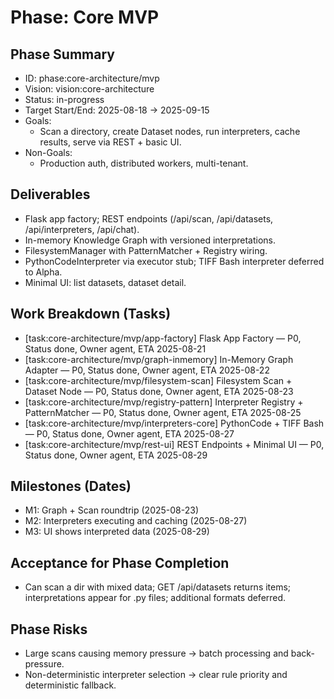 # Phase: Core MVP

## Phase Summary
- ID: phase:core-architecture/mvp
- Vision: vision:core-architecture
- Status: in-progress
- Target Start/End: 2025-08-18 → 2025-09-15
- Goals:
  - Scan a directory, create Dataset nodes, run interpreters, cache results, serve via REST + basic UI.
- Non-Goals:
  - Production auth, distributed workers, multi-tenant.

## Deliverables
- Flask app factory; REST endpoints (/api/scan, /api/datasets, /api/interpreters, /api/chat).
- In-memory Knowledge Graph with versioned interpretations.
- FilesystemManager with PatternMatcher + Registry wiring.
- PythonCodeInterpreter via executor stub; TIFF Bash interpreter deferred to Alpha.
- Minimal UI: list datasets, dataset detail.

## Work Breakdown (Tasks)
- [task:core-architecture/mvp/app-factory] Flask App Factory — P0, Status done, Owner agent, ETA 2025-08-21
- [task:core-architecture/mvp/graph-inmemory] In-Memory Graph Adapter — P0, Status done, Owner agent, ETA 2025-08-22
- [task:core-architecture/mvp/filesystem-scan] Filesystem Scan + Dataset Node — P0, Status done, Owner agent, ETA 2025-08-23
- [task:core-architecture/mvp/registry-pattern] Interpreter Registry + PatternMatcher — P0, Status done, Owner agent, ETA 2025-08-25
- [task:core-architecture/mvp/interpreters-core] PythonCode + TIFF Bash — P0, Status done, Owner agent, ETA 2025-08-27
- [task:core-architecture/mvp/rest-ui] REST Endpoints + Minimal UI — P0, Status done, Owner agent, ETA 2025-08-29

## Milestones (Dates)
- M1: Graph + Scan roundtrip (2025-08-23)
- M2: Interpreters executing and caching (2025-08-27)
- M3: UI shows interpreted data (2025-08-29)

## Acceptance for Phase Completion
- Can scan a dir with mixed data; GET /api/datasets returns items; interpretations appear for .py files; additional formats deferred.

## Phase Risks
- Large scans causing memory pressure → batch processing and back-pressure.
- Non-deterministic interpreter selection → clear rule priority and deterministic fallback.
